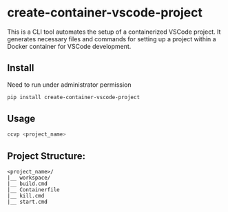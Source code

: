 # create-container-vscode-project

This is a CLI tool automates the setup of a containerized VSCode project. It generates necessary files and commands for setting up a project within a Docker container for VSCode development.

## Install

Need to run under administrator permission

```bash
pip install create-container-vscode-project
```

## Usage

```bash
ccvp <project_name>
```

## Project Structure:

```
<project_name>/
|__ workspace/
|__ build.cmd
|__ Containerfile
|__ kill.cmd
|__ start.cmd
```


